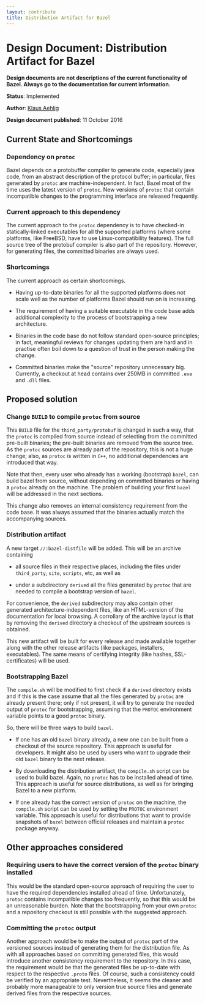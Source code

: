 ```yaml
---
layout: contribute
title: Distribution Artifact for Bazel
---
```


# Design Document: Distribution Artifact for Bazel

**Design documents are not descriptions of the current functionality of Bazel.
Always go to the documentation for current information.**


**Status**: Implemented

**Author**: [Klaus Aehlig](mailto:aehlig@google.com)

**Design document published**: 11 October 2016

## Current State and Shortcomings


### Dependency on `protoc`

Bazel depends on a protobuffer compiler to generate code, especially
java code, from an abstract description of the protocol buffer;
in particular, files generated by `protoc` are machine-independent.
In fact, Bazel most of the time uses the latest version of `protoc`.
New versions of `protoc` that contain incompatible changes to the
programming interface are released frequently.

### Current approach to this dependency

The current approach to the `protoc` dependency is to have checked-in
statically-linked executables for all the supported platforms (where
some platforms, like FreeBSD, have to use Linux-compatibility features).
The full source tree of the protobuf compiler is also part of the repository.
However, for generating files, the committed binaries are always used.

### Shortcomings

The current approach as certain shortcomings.

- Having up-to-date binaries for all the supported platforms does not scale well
  as the number of platforms Bazel should run on is increasing.

- The requirement of having a suitable executable in the code base adds
  additional complexity to the process of bootstrapping a new architecture.

- Binaries in the code base do not follow standard open-source principles; in
  fact, meaningful reviews for changes updating them are hard and in practise
  often boil down to a question of trust in the person making the change.

- Committed binaries make the "source" repository unnecessary big. Currently,
  a checkout at head contains over 250MB in committed `.exe` and `.dll` files.

## Proposed solution

### Change `BUILD` to compile `protoc` from source

This `BUILD` file for the `third_party/protobuf` is changed in such a
way, that the `protoc` is compiled from source instead of selecting from
the committed pre-built binaries; the pre-built binaries are removed from
the source tree. As the `protoc` sources are already part of the repository,
this is not a huge change; also, as `protoc` is written in `C++`, no additional
dependencies are introduced that way.

Note that then, every user who already has a working (bootstrap) `bazel`, can
build bazel from source, without depending on committed binaries or having
a `protoc` already on the machine. The problem of building your first `bazel`
will be addressed in the next sections.

This change also removes an internal consistency requirement from the code
base. It was always assumed that the binaries actually match the accompanying
sources.

### Distribution artifact

A new target `//:bazel-distfile` will be added. This will be an archive
containing

- all source files in their respective places, including the files
  under `third_party`, `site`, `scripts`, etc, as well as

- under a subdirectory `derived` all the files generated by `protoc` that
  are needed to compile a bootstrap version of `bazel`.

For convenience, the `derived` subdirectory may also contain other
generated architecture-independent files, like an HTML-version of the
documentation for local browsing. A corrollary of the archive layout is that
by removing the `derived` directory a checkout of the upstream sources is
obtained.

This new artifact will be built for every release and made available together
along with the other release artifacts (like packages, installers, executables).
The same means of certifying integrity (like hashes, SSL-certificates) will be
used.

### Bootstrapping Bazel

The `compile.sh` will be modified to first check if a `derived` directory exists
and if this is the case assume that all the files generated by `protoc` are
already present there; only if not present, it will try to generate the needed
output of `protoc` for bootstrapping, assuming that the `PROTOC` environment
variable points to a good `protoc` binary.

So, there will be three ways to build `bazel`.

- If one has an old `bazel` binary already, a new one can be built from a
  checkout of the source repository. This approach is useful for developers.
  It might also be used by users who want to upgrade their old `bazel` binary
  to the next release.

- By downloading the distribution artifact, the `compile.sh` script can be
  used to build bazel. Again, no `protoc` has to be installed ahead of time.
  This approach is useful for source distributions, as well as for bringing
  Bazel to a new platform.

- If one already has the correct version of `protoc` on the machine, the
  `compile.sh` script can be used by setting the `PROTOC` environment variable.
  This approach is useful for distributions that want to provide snapshots
  of `bazel` between official releases and maintain a `protoc` package anyway.

## Other approaches considered

### Requiring users to have the correct version of the `protoc` binary installed

This would be the standard open-source approach of requiring the user to have
the required dependencies installed ahead of time. Unfortunately, `protoc`
contains incompatible changes too frequently, so that this would be an
unreasonable
burden. Note that the bootstrapping from your own `protoc` and a repository
checkout is still possible with the suggested approach.

### Committing the `protoc` output

Another approach would be to make the output of `protoc` part of the versioned
sources instead of generating them for the distribution file. As with all
approaches based on committing generated files, this would
introduce another consistency requirement to the repository. In this case, the
requirement would be that the generated files be up-to-date with respect to the
respective `.proto` files. Of course, such a consistency could be verified by
an appropriate test. Nevertheless, it seems the cleaner and probably more
manageable to only version true source files and generate derived files from
the respective sources.
